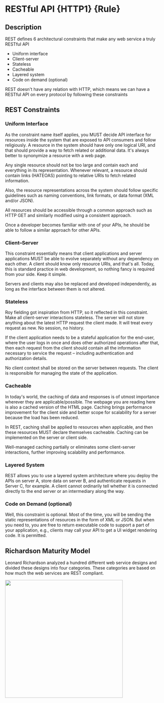 # RESTful API {HTTP1} {Rule}

## Description

REST defines 6 architectural constraints that make any web service a truly RESTful API

- Uniform interface
- Client-server
- Stateless
- Cacheable
- Layered system
- Code on demand (optional)

REST doesn't have any relation with HTTP, which means we can have a RESTful API on every protocol by following these constraints

## REST Constraints

### Uniform Interface

As the constraint name itself applies, you MUST decide API interface for resources inside the system that are exposed to API consumers and follow religiously.
A resource in the system should have only one logical URI, and that should provide a way to fetch related or additional data.
It's always better to synonymize a resource with a web page.

Any single resource should not be too large and contain each and everything in its representation.
Whenever relevant, a resource should contain links (HATEOAS) pointing to relative URIs to fetch related information.

Also, the resource representations across the system should follow specific guidelines such as naming conventions, link formats, or data format (XML and/or JSON).

All resources should be accessible through a common approach such as HTTP GET and similarly modified using a consistent approach.

Once a developer becomes familiar with one of your APIs, he should be able to follow a similar approach for other APIs.

### Client–Server

This constraint essentially means that client applications and server applications MUST be able to evolve separately without any dependency on each other.
A client should know only resource URIs, and that's all. Today, this is standard practice in web development, so nothing fancy is required from your side. Keep it simple.

Servers and clients may also be replaced and developed independently, as long as the interface between them is not altered.

### Stateless

Roy fielding got inspiration from HTTP, so it reflected in this constraint.
Make all client-server interactions stateless.
The server will not store anything about the latest HTTP request the client made.
It will treat every request as new.
No session, no history.

If the client application needs to be a stateful application for the end-user, where the user logs in once and does other authorized operations after that, then each request from the client should contain all the information necessary to service the request – including authentication and authorization details.

No client context shall be stored on the server between requests.
The client is responsible for managing the state of the application.

### Cacheable

In today's world, the caching of data and responses is of utmost importance wherever they are applicable/possible. The webpage you are reading here is also a cached version of the HTML page. Caching brings performance improvement for the client side and better scope for scalability for a server because the load has been reduced.

In REST, caching shall be applied to resources when applicable, and then these resources MUST declare themselves cacheable.
Caching can be implemented on the server or client side.

Well-managed caching partially or eliminates some client-server interactions, further improving scalability and performance.

### Layered System

REST allows you to use a layered system architecture where you deploy the APIs on server A, store data on server B, and authenticate requests in Server C, for example.
A client cannot ordinarily tell whether it is connected directly to the end server or an intermediary along the way.

### Code on Demand (optional)

Well, this constraint is optional.
Most of the time, you will be sending the static representations of resources in the form of XML or JSON.
But when you need to, you are free to return executable code to support a part of your application, e.g., clients may call your API to get a UI widget rendering code.
It is permitted.

## Richardson Maturity Model

Leonard Richardson analyzed a hundred different web service designs and divided these designs into four categories.
These categories are based on how much the web services are REST compliant.

<img src="image1.jpg" style="width:4in" />
